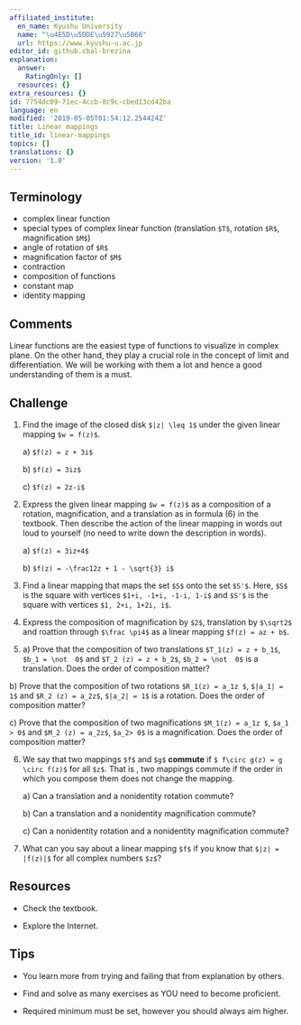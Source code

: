 ```yaml
---
affiliated_institute:
  en_name: Kyushu University
  name: "\u4E5D\u5DDE\u5927\u5B66"
  url: https://www.kyushu-u.ac.jp
editor_id: github.cbal-brezina
explanation:
  answer:
    RatingOnly: []
  resources: {}
extra_resources: {}
id: 7754dc09-71ec-4ccb-8c9c-cbed13cd42ba
language: en
modified: '2019-05-05T01:54:12.254424Z'
title: Linear mappings
title_id: linear-mappings
topics: []
translations: {}
version: '1.0'
---
```


## Terminology 
- complex linear function
- special types of complex linear function (translation `$T$`, rotation `$R$`, magnification `$M$`)
- angle of rotation of `$R$`
- magnification factor of `$M$`
- contraction
- composition of functions
- constant map
- identity mapping


## Comments

Linear functions are the easiest type of functions to visualize in complex plane. On the other hand,
they play a crucial role in the concept of limit and differentiation. We will be working with
them a lot and hence a good understanding of them is a must. 


## Challenge



1. Find the image of the closed disk `$|z| \leq 1$` under the given linear mapping `$w = f(z)$`.
    
    a) `$f(z) = z + 3i$`

    b) `$f(z) = 3iz$`
    
    c) `$f(z) = 2z-i$`

2. Express the given linear mapping `$w = f(z)$` as a composition of a rotation, magnification, and a translation as in formula (6) in the textbook. Then describe the action of the linear mapping in words out loud to yourself (no need to write down the description in words).

    a) `$f(z) = 3iz+4$`
    
    b) `$f(z) = -\frac12z + 1 - \sqrt{3} i$`
    



3. Find a linear mapping that maps the set `$S$` onto the set `$S'$`. Here, `$S$` is the square with vertices `$1+i, -1+i, -1-i, 1-i$` and `$S'$` is the square with vertices `$1, 2+i, 1+2i, i$`.
 

4. Express the  composition of magnification by `$2$`, translation by `$\sqrt2$` and roattion through `$\frac \pi4$` as a linear mapping `$f(z) = az + b$`.  

5. a) Prove that the composition of two translations `$T_1(z) = z + b_1$`, `$b_1 = \not  0$` and `$T_2 (z) = z + b_2$`, `$b_2 = \not  0$` is a translation. Does the order of composition matter?

 b) Prove that the composition of two rotations `$R_1(z) = a_1z $`, `$|a_1| = 1$` and `$R_2 (z) = a_2z$`, `$|a_2| = 1$` is a rotation. Does the order of composition matter? 

 c) Prove that the composition of two magnifications  `$M_1(z) = a_1z $`, `$a_1 > 0$` and `$M_2 (z) = a_2z$`, `$a_2> 0$` is a magnification. Does the order of composition matter? 

6. We say that two mappings `$f$` and `$g$` **commute** if `$ f\circ g(z) = g \circ f(z)$` for all `$z$`. That is , two mappings commute if the order in which you compose them does not change the mapping.

    a) Can a translation and a nonidentity rotation commute?

    b) Can a translation and a nonidentity magnification commute?
    
    c) Can a nonidentity rotation and a nonidentity magnification commute?


7. What can you say about a linear mapping `$f$` if you know that `$|z| = |f(z)|$` for all complex numbers `$z$`?



## Resources

- Check the textbook.

- Explore the Internet.



## Tips


- You learn more from trying and failing that from  explanation by others.

- Find and solve as many exercises as YOU need to become proficient.

- Required minimum must be set, however you should always aim higher.






